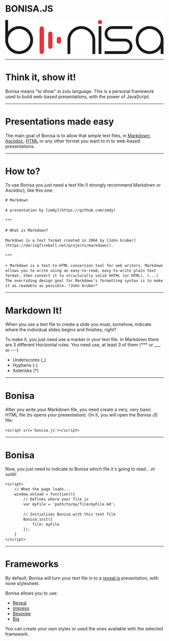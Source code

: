 # BONISA.JS

![Bonisa Logo](../../media/img/logo/svg/logo-full.svg)

---

# Think it, show it!

Bonisa means "to show" in zulu language. This is a personal framework used to build web-based presentations, with the power of JavaScript.

---

# Presentations made easy

The main goal of Bonisa is to allow that simple text files, in [Markdown](https://github.com/adam-p/markdown-here/wiki/Markdown-Cheatsheet), [Asciidoc](http://asciidoc.org/), [HTML](https://www.w3.org/html/) or any other format you want to in to web-based presentations.

---

# How to?

To use Bonisa you just need a text file (I strongly recommend Markdown or Asciidoc), like this one:

```
# Markdown

A presentation by [zmdy](https://github.com/zmdy)

***

# What is Markdown?

Markdown is a text format created in 2004 by [John Gruber](https://daringfireball.net/projects/markdown/).

***

> Markdown is a text-to-HTML conversion tool for web writers. Markdown allows you to write using an easy-to-read, easy-to-write plain text format, then convert it to structurally valid XHTML (or HTML). (...) The overriding design goal for Markdown’s formatting syntax is to make it as readable as possible. *John Gruber*

```

---

# Markdown It!

When you use a text file to create a slide you must, somehow, indicate where the individual slides begins and finishes, right?

To make it, you just need use a marker in your text file. In Markdown there are 3 different Horizontal rules. You need use, at least 3 of them (*** or ___ or ---)

* Underscores (_)
* Hyphens (-)
* Asterisks (*)

---

# Bonisa

After you write your Markdown file, you need create a very, very basic HTML file (to opens your presentation). On it, you will open the Bonisa JS file:

`<script src='bonisa.js'></script>`

---

# Bonisa

Now, you just need to indicate to Bonisa which file it's going to read... _et voilà_!

```
<script>
	// When the page loads...
	window.onload = function(){
		// Defines where your file is
		var myFile = 'path/to/my/file/myFile.md';
		
		// Initializes Bonisa with this text file
		Bonisa.init({
			file: myFile
		});
	}
</script>
```

---

# Frameworks 

By default, Bonisa will turn your text file in to a [reveal.js](https://github.com/hakimel/reveal.js/) presentation, with none stylesheet.

Bonisa allows you to use:

* [Reveal](https://github.com/hakimel/reveal.js/)
* [Impress](https://github.com/impress/impress.js/)
* [Bespoke](https://github.com/bespokejs/bespoke)
* [Big](https://github.com/tmcw/big)

You can create your own styles or used the ones available with the selected framework.